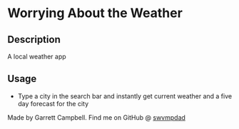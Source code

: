 

# Worrying About the Weather

## Description

A local weather app

## Usage

- Type a city in the search bar and instantly get current weather and a five day forecast for the city


Made by Garrett Campbell.
Find me on GitHub @ [swvmpdad](https://github.com/swvmpdad)
